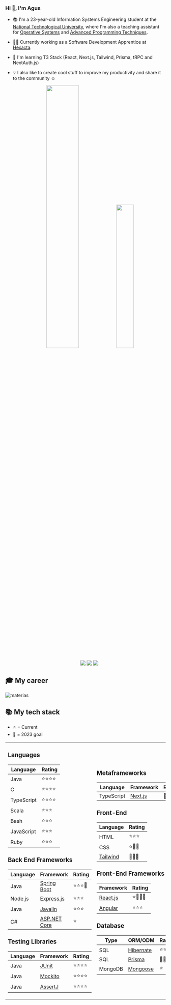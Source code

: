 ### Hi 👋, I'm Agus

- 📚 I'm a 23-year-old Information Systems Engineering student at the [National Technological University](http://www.sistemas.frba.utn.edu.ar/), where I'm also a teaching assistant for [Operative Systems](https://www.utnso.com.ar/) and [Advanced Programming Techniques](https://tadp-utn-frba.github.io/).

- 👨‍💻 Currently working as a Software Development Apprentice at [Hexacta](https://careers.hexacta.com/).

- 🌱 I'm learning T3 Stack (React, Next.js, Tailwind, Prisma, tRPC and NextAuth.js)

- 💡 I also like to create cool stuff to improve my productivity and share it to the community ☺️

  <p align="center">
  <img width="46%" src="https://github-readme-stats.vercel.app/api?username=RaniAgus&show_icons=true&bg_color=0d1117&theme=github_dark&include_all_commits=true&count_private=true"/>
  <img width="34%" src="https://github-readme-stats.vercel.app/api/top-langs/?username=RaniAgus&layout=compact&langs_count=8&theme=github_dark"/>
  </p>

  <p align="center">
  <a href="https://gitstats.me/RaniAgus"><img src="https://img.shields.io/badge/-RaniAgus-black?style=flat&labelColor=black&logo=github&logoColor=white"/></a>
  <a href="https://www.linkedin.com/in/agusranieri/"><img src="https://img.shields.io/badge/-Agustin%20Ranieri%20-0077B5?style=flat&logo=Linkedin&logoColor=white"/></a>
  <a href="mailto:aguseranieri@gmail.com"><img src="https://img.shields.io/badge/-aguseranieri@gmail.com-D14836?style=flat&logo=Gmail&logoColor=white"/></a>
  </p>

## 🎓 My career

![materias](https://user-images.githubusercontent.com/39303639/222747509-a900b625-a0d5-4c12-adc6-9bc54a8f2a88.png)

## 📚 My tech stack

- ⭐ = Current
- 🎯 = 2023 goal


<table>
  <tr>
    <td>
  
### Languages

| Language   | Rating     |
| ---------- | ---------- |
| Java       | ⭐⭐⭐⭐   |
| C          | ⭐⭐⭐⭐   |
| TypeScript | ⭐⭐⭐⭐   |
| Scala      | ⭐⭐⭐     |
| Bash       | ⭐⭐⭐     |
| JavaScript | ⭐⭐⭐     |
| Ruby       | ⭐⭐⭐     |
      
### Back End Frameworks

| Language | Framework                                                     | Rating    |
| -------- | ------------------------------------------------------------- | --------- |
| Java     | [Spring Boot](https://github.com/spring-projects/spring-boot) | ⭐⭐⭐🎯  |
| Node.js  | [Express.js](https://github.com/expressjs/express)            | ⭐⭐⭐    | 
| Java     | [Javalin](https://github.com/javalin/javalin)                 | ⭐⭐⭐    |
| C#       | [ASP.NET Core](https://github.com/dotnet/aspnetcore)          | ⭐        |

### Testing Libraries
      
| Language | Framework                                     | Rating    |
| -------- | --------------------------------------------- | --------- |
| Java     | [JUnit](https://github.com/junit-team/junit5) | ⭐⭐⭐⭐ |
| Java     | [Mockito](https://github.com/mockito/mockito) | ⭐⭐⭐⭐ |
| Java     | [AssertJ](https://github.com/assertj/assertj) | ⭐⭐⭐⭐ |
      
   </td>
   <td>
 
### Metaframeworks

| Language   | Framework                                    | Rating |
| ---------- | -------------------------------------------- | ------ |
| TypeScript | [Next.js](https://github.com/vercel/next.js) | 🎯🎯🎯 |

### Front-End

| Language                                                | Rating   | 
| ------------------------------------------------------- | -------- |
| HTML                                                    | ⭐⭐⭐   | 
| CSS                                                     | ⭐🎯🎯   |
| [Tailwind](https://github.com/tailwindlabs/tailwindcss) | 🎯🎯🎯   | 

### Front-End Frameworks

| Framework                                      | Rating   |
| ---------------------------------------------- | -------- |
| [React.js](https://github.com/facebook/react)  | ⭐🎯🎯🎯 |
| [Angular](https://github.com/angular/angular)  | ⭐⭐⭐   |

### Database

| Type    | ORM/ODM                                                 | Rating   |
| ------- | ------------------------------------------------------- | -------- |
| SQL     | [Hibernate](https://github.com/hibernate/hibernate-orm) | ⭐⭐⭐⭐ |
| SQL     | [Prisma](https://github.com/prisma/prisma)              | 🎯🎯🎯   | 
| MongoDB | [Mongoose](https://github.com/Automattic/mongoose)      | ⭐       |

   </td>
   <td>

### Dev Ops

| Technology | Rating     |
| ---------- | ---------- |
| Git        | ⭐⭐⭐⭐⭐ |
| Docker     | ⭐⭐⭐⭐   |
| Nginx      | ⭐🎯🎯     |
| AWS        | 🎯🎯🎯     |
| Kubernetes | 🎯🎯🎯     |

### Build Tools
     
| Tool     | Rating   |
| -------- | -------- |
| Maven    | ⭐⭐⭐⭐ | 
| Makefile | ⭐⭐⭐⭐ | 
| CMake    | ⭐⭐⭐   |

### Libraries

| Language   | Library                                                | Rating   |
|------------| ------------------------------------------------------ | -------- |
| TypeScript | [Discord.js](https://github.com/discordjs/discord.js)  | ⭐⭐⭐⭐ |
| TypeScript | [RxJS](https://github.com/ReactiveX/rxjs)              | ⭐⭐⭐   |
| TypeScript | [tRPC](https://github.com/trpc/trpc)                   | 🎯🎯🎯   |
| TypeScript | [NextAuth.js](https://github.com/nextauthjs/next-auth) | 🎯🎯🎯   |
| Java       | [Google Guice](https://github.com/google/guice)        | ⭐⭐     | 

  </td>
 </tr>
</table>
